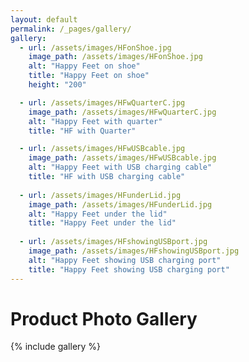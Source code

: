 ```yaml
---
layout: default
permalink: /_pages/gallery/
gallery:
  - url: /assets/images/HFonShoe.jpg
    image_path: /assets/images/HFonShoe.jpg
    alt: "Happy Feet on shoe"
    title: "Happy Feet on shoe"
    height: "200"

  - url: /assets/images/HFwQuarterC.jpg
    image_path: /assets/images/HFwQuarterC.jpg
    alt: "Happy Feet with quarter"
    title: "HF with Quarter"

  - url: /assets/images/HFwUSBcable.jpg
    image_path: /assets/images/HFwUSBcable.jpg
    alt: "Happy Feet with USB charging cable"
    title: "HF with USB charging cable"
    
  - url: /assets/images/HFunderLid.jpg
    image_path: /assets/images/HFunderLid.jpg
    alt: "Happy Feet under the lid"
    title: "Happy Feet under the lid"
    
  - url: /assets/images/HFshowingUSBport.jpg
    image_path: /assets/images/HFshowingUSBport.jpg
    alt: "Happy Feet showing USB charging port"
    title: "Happy Feet showing USB charging port"
---
```


# Product Photo Gallery

{% include gallery %}